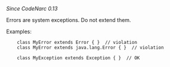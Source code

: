 *Since CodeNarc 0.13*

Errors are system exceptions. Do not extend them.

Examples:

        class MyError extends Error { }  // violation
        class MyError extends java.lang.Error { }  // violation

        class MyException extends Exception { }  // OK
